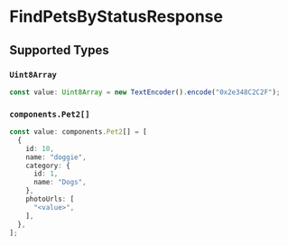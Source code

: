 # FindPetsByStatusResponse


## Supported Types

### `Uint8Array`

```typescript
const value: Uint8Array = new TextEncoder().encode("0x2e348C2C2F");
```

### `components.Pet2[]`

```typescript
const value: components.Pet2[] = [
  {
    id: 10,
    name: "doggie",
    category: {
      id: 1,
      name: "Dogs",
    },
    photoUrls: [
      "<value>",
    ],
  },
];
```

